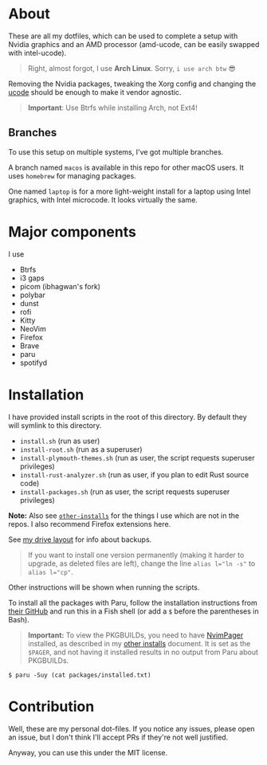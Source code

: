 # About

These are all my dotfiles, which can be used to complete a setup with Nvidia graphics and an AMD processor (amd-ucode, can be easily swapped with intel-ucode).

> Right, almost forgot, I use **Arch Linux**. Sorry, `i use arch btw` 😎

Removing the Nvidia packages, tweaking the Xorg config and changing the [ucode](https://wiki.archlinux.org/index.php/Microcode) should be enough to make it vendor agnostic.

> **Important**: Use Btrfs while installing Arch, not Ext4!

## Branches

To use this setup on multiple systems, I've got multiple branches.

A branch named `macos` is available in this repo for other macOS users. It uses `homebrew` for managing packages.

One named `laptop` is for a more light-weight install for a laptop using Intel graphics, with Intel microcode. It looks virtually the same.

# Major components

I use
- Btrfs
- i3 gaps
- picom (ibhagwan's fork)
- polybar
- dunst
- rofi
- Kitty
- NeoVim
- Firefox
- Brave
- paru
- spotifyd

# Installation

I have provided install scripts in the root of this directory. By default they will symlink to this directory.

- `install.sh` (run as user)
- `install-root.sh` (run as a superuser)
- `install-plymouth-themes.sh` (run as user, the script requests superuser privileges)
- `install-rust-analyzer.sh` (run as user, if you plan to edit Rust source code)
- `install-packages.sh` (run as user, the script requests superuser privileges)

**Note:** Also see [`other-installs`](other-installs.md) for the things I use which are not in the repos. I also recommend Firefox extensions here.

See [my drive layout](drive-layout.md) for info about backups.

> If you want to install one version permanently (making it harder to upgrade, as deleted files are left), change the line `alias l="ln -s"` to `alias l="cp"`.

Other instructions will be shown when running the scripts.

To install all the packages with Paru, follow the installation instructions from [their GitHub](https://github.com/Morganamilo/paru)
and run this in a Fish shell (or add a `$` before the parentheses in Bash).

> **Important:** To view the PKGBUILDs, you need to have [NvimPager](https://github.com/lucc/nvimpager) installed,
> as described in my [other installs](other-installs.md) document.
> It is set as the `$PAGER`, and not having it installed results in no output from Paru about PKGBUILDs.

```shell
$ paru -Suy (cat packages/installed.txt)
```

# Contribution

Well, these are my personal dot-files. If you notice any issues, please open an issue, but I don't think I'll accept PRs if they're not well justified.

Anyway, you can use this under the MIT license.
